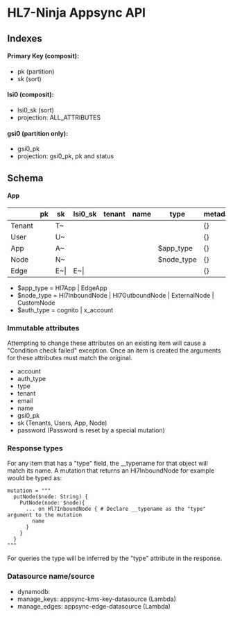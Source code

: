# HL7-Ninja Appsync API

## Indexes
#### Primary Key (composit):
* pk (partition)
* sk (sort)

#### lsi0 (composit):
* lsi0_sk (sort)
* projection: ALL_ATTRIBUTES

#### gsi0 (partition only):
* gsi0_pk
* projection: gsi0_pk, pk and status

## Schema

#### App

|<item type>| pk      |sk                  |lsi0_sk               |tenant  |name  |type       |metadata|source       |target       |app_id|auth_type   |account              |email    |gsi0_pk |iso          |default_region|billing_info|event_id|
|-----------|---------|--------------------|----------------------|--------|------|-----------|--------|-------------|-------------|------|------------|---------------------|---------|--------|-------------|--------------|------------|--------|
|Tenant     |<name>   |T~                  |                      |        |<name>|           |{}      |             |             |<uuid>|            |                     |         |        |             |<aws region>  |{}          |<uuid>  |
|User       |<tenant> |U~<email>           |                      |<tenant>|<name>|           |{}      |             |             |      |            |                     |<email>  |<email> |             |              |            |        |
|App        |<tenant> |A~<name>            |                      |<tenant>|<name>|$app_type  |{}      |             |             |      |$auth_type  |<aws account number> |         |        |<b64 string> |              |            |        |
|Node       |<tenant> |N~<name>            |                      |<tenant>|<name>|$node_type |{}      |<source node>|<target node>|      |            |                     |         |        |             |              |            |        |
|Edge       |<tenant> |E~<source>\|<target>|E~<target>\|<source>  |<tenant>|<name>|           |{}      |             |             |      |            |                     |         |        |             |              |            |        |

* $app_type = Hl7App | EdgeApp
* $node_type = Hl7InboundNode | Hl7OutboundNode | ExternalNode | CustomNode
* $auth_type = cognito | x_account

### Immutable attributes
Attempting to change these attributes on an existing item will cause a "Condition check failed" exception. Once an item is created the arguments for these attributes must match the original.
* account
* auth_type
* type
* tenant
* email
* name
* gsi0_pk
* sk (Tenants, Users, App, Node)
* password (Password is reset by a special mutation)


### Response types
For any item that has a "type" field, the __typename for that object will match its name. A mutation that returns an Hl7InboundNode for example would be typed as:
```
mutation = """
  putNode($node: String) {
    PutNode(node: $node){
      ... on Hl7InboundNode { # Declare __typename as the "type" argument to the mutation
        name
      }
    }
  }
"""
```

For queries the type will be inferred by the "type" attribute in the response.

### Datasource name/source
* dynamodb: <hl7 ninja table>
* manage_keys: appsync-kms-key-datasource (Lambda)
* manage_edges: appsync-edge-datasource (Lambda)
